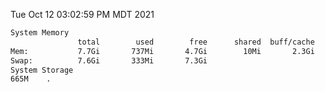 Tue Oct 12 03:02:59 PM MDT 2021
```bash
System Memory
               total        used        free      shared  buff/cache   available
Mem:           7.7Gi       737Mi       4.7Gi        10Mi       2.3Gi       6.6Gi
Swap:          7.6Gi       333Mi       7.3Gi
System Storage
665M	.
```
```bash
